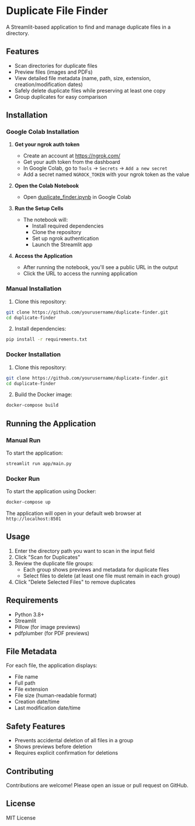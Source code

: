 # Duplicate File Finder

A Streamlit-based application to find and manage duplicate files in a directory.

## Features
- Scan directories for duplicate files
- Preview files (images and PDFs)
- View detailed file metadata (name, path, size, extension, creation/modification dates)
- Safely delete duplicate files while preserving at least one copy
- Group duplicates for easy comparison

## Installation

### Google Colab Installation

1. **Get your ngrok auth token**
   - Create an account at https://ngrok.com/
   - Get your auth token from the dashboard
   - In Google Colab, go to `Tools` → `Secrets` → `Add a new secret`
   - Add a secret named `NGROCK_TOKEN` with your ngrok token as the value

2. **Open the Colab Notebook**
   - Open [duplicate_finder.ipynb](duplicate_finder.ipynb) in Google Colab

3. **Run the Setup Cells**
   - The notebook will:
     - Install required dependencies
     - Clone the repository
     - Set up ngrok authentication
     - Launch the Streamlit app

4. **Access the Application**
   - After running the notebook, you'll see a public URL in the output
   - Click the URL to access the running application

### Manual Installation

1. Clone this repository:
```bash
git clone https://github.com/yourusername/duplicate-finder.git
cd duplicate-finder
```

2. Install dependencies:
```bash
pip install -r requirements.txt
```

### Docker Installation

1. Clone this repository:
```bash
git clone https://github.com/yourusername/duplicate-finder.git
cd duplicate-finder
```

2. Build the Docker image:
```bash
docker-compose build
```

## Running the Application

### Manual Run

To start the application:
```bash
streamlit run app/main.py
```

### Docker Run

To start the application using Docker:
```bash
docker-compose up
```

The application will open in your default web browser at `http://localhost:8501`

## Usage

1. Enter the directory path you want to scan in the input field
2. Click "Scan for Duplicates"
3. Review the duplicate file groups:
   - Each group shows previews and metadata for duplicate files
   - Select files to delete (at least one file must remain in each group)
4. Click "Delete Selected Files" to remove duplicates

## Requirements

- Python 3.8+
- Streamlit
- Pillow (for image previews)
- pdfplumber (for PDF previews)

## File Metadata

For each file, the application displays:
- File name
- Full path
- File extension
- File size (human-readable format)
- Creation date/time
- Last modification date/time

## Safety Features

- Prevents accidental deletion of all files in a group
- Shows previews before deletion
- Requires explicit confirmation for deletions

## Contributing

Contributions are welcome! Please open an issue or pull request on GitHub.

## License

MIT License
